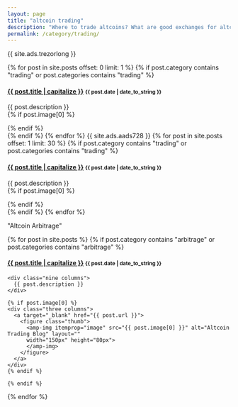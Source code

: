 ```yaml
---
layout: page
title: "altcoin trading"
description: "Where to trade altcoins? What are good exchanges for altcoin trading? Who has lowest fees?"
permalink: /category/trading/
---
```

{{ site.ads.trezorlong }}

{% for post in site.posts offset: 0 limit: 1 %}
  {% if post.category contains "trading" or post.categories contains "trading" %}
  <h4 class="post">
  <strong>
  <a href="{{ site.url }}{{ site.baseurl }}{{ post.url }}">{{ post.title | capitalize }}</a>
  </strong>
  <small>{{ post.date | date_to_string }}</small>
  </h4>
  <div class="row">
    <div class="nine columns">
      {{ post.description }}
    </div>
    {% if post.image[0] %}
    <div class="three columns">
      <a target="_blank" href="{{ post.url }}">
        <figure class="thumb">
          <amp-img itemprop="image" src="{{ post.image[0] }}" alt="Altcoin Trading Blog" layout=""
          width="150px" height="80px">
          </amp-img>
        </figure>
      </a>
    </div>
    {% endif %}
  </div>
  {% endif %}
{% endfor %}
{{ site.ads.aads728 }}
{% for post in site.posts offset: 1 limit: 30 %}
  {% if post.category contains "trading" or post.categories contains "trading" %}
  <h4 class="post">
  <strong>
  <a href="{{ site.url }}{{ site.baseurl }}{{ post.url }}">{{ post.title | capitalize }}</a>
  </strong>
  <small>{{ post.date | date_to_string }}</small>
  </h4>
  <div class="row">
    <div class="nine columns">
      {{ post.description }}
    </div>
    {% if post.image[0] %}
    <div class="three columns">
      <a target="_blank" href="{{ post.url }}">
        <figure class="thumb">
          <amp-img itemprop="image" src="{{ post.image[0] }}" alt="Altcoin Trading Blog" layout=""
          width="150px" height="80px">
          </amp-img>
        </figure>
      </a>
    </div>
    {% endif %}
  </div>
  {% endif %}
{% endfor %}

<span id="note">"Altcoin Arbitrage"</span>

{% for post in site.posts %}
  {% if post.category contains "arbitrage" or post.categories contains "arbitrage" %}
  <h4 class="post">
  <strong>
  <a href="{{ site.url }}{{ site.baseurl }}{{ post.url }}">{{ post.title | capitalize }}</a>
  </strong>
  <small>{{ post.date | date_to_string }}</small>
  </h4>
  <div class="row">

    <div class="nine columns">
      {{ post.description }}
    </div>

    {% if post.image[0] %}
    <div class="three columns">
      <a target="_blank" href="{{ post.url }}">
        <figure class="thumb">
          <amp-img itemprop="image" src="{{ post.image[0] }}" alt="Altcoin Trading Blog" layout=""
          width="150px" height="80px">
          </amp-img>
        </figure>
      </a>
    </div>
    {% endif %}

    {% endif %}
  {% endfor %}
